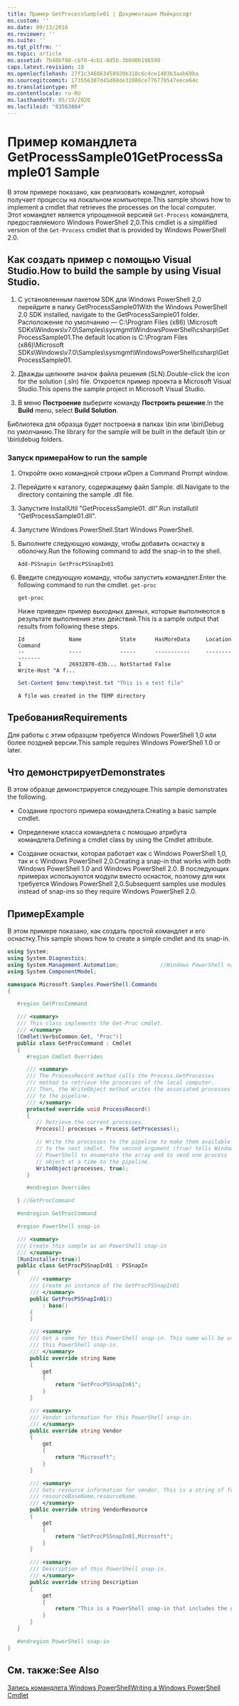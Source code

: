 ```yaml
---
title: Пример GetProcessSample01 | Документация Майкрософт
ms.custom: ''
ms.date: 09/13/2016
ms.reviewer: ''
ms.suite: ''
ms.tgt_pltfrm: ''
ms.topic: article
ms.assetid: 7b48bf80-cbf0-4cb1-8d5b-3b8d06196598
caps.latest.revision: 10
ms.openlocfilehash: 27f1c346863458920b310c6c4ce1403b3aab69ba
ms.sourcegitcommit: 173556307d45d88de31086ce776770547eece64c
ms.translationtype: MT
ms.contentlocale: ru-RU
ms.lasthandoff: 05/19/2020
ms.locfileid: "83563804"
---
```

# <a name="getprocesssample01-sample"></a><span data-ttu-id="274d2-102">Пример командлета GetProcessSample01</span><span class="sxs-lookup"><span data-stu-id="274d2-102">GetProcessSample01 Sample</span></span>

<span data-ttu-id="274d2-103">В этом примере показано, как реализовать командлет, который получает процессы на локальном компьютере.</span><span class="sxs-lookup"><span data-stu-id="274d2-103">This sample shows how to implement a cmdlet that retrieves the processes on the local computer.</span></span> <span data-ttu-id="274d2-104">Этот командлет является упрощенной версией `Get-Process` командлета, предоставляемого Windows PowerShell 2,0.</span><span class="sxs-lookup"><span data-stu-id="274d2-104">This cmdlet is a simplified version of the `Get-Process` cmdlet that is provided by Windows PowerShell 2.0.</span></span>

## <a name="how-to-build-the-sample-by-using-visual-studio"></a><span data-ttu-id="274d2-105">Как создать пример с помощью Visual Studio.</span><span class="sxs-lookup"><span data-stu-id="274d2-105">How to build the sample by using Visual Studio.</span></span>

1. <span data-ttu-id="274d2-106">С установленным пакетом SDK для Windows PowerShell 2,0 перейдите в папку GetProcessSample01</span><span class="sxs-lookup"><span data-stu-id="274d2-106">With the Windows PowerShell 2.0 SDK installed, navigate to the GetProcessSample01 folder.</span></span> <span data-ttu-id="274d2-107">Расположение по умолчанию — C:\Program Files (x86) \Microsoft SDKs\Windows\v7.0\Samples\sysmgmt\WindowsPowerShell\csharp\GetProcessSample01.</span><span class="sxs-lookup"><span data-stu-id="274d2-107">The default location is C:\Program Files (x86)\Microsoft SDKs\Windows\v7.0\Samples\sysmgmt\WindowsPowerShell\csharp\GetProcessSample01.</span></span>

2. <span data-ttu-id="274d2-108">Дважды щелкните значок файла решения (SLN).</span><span class="sxs-lookup"><span data-stu-id="274d2-108">Double-click the icon for the solution (.sln) file.</span></span> <span data-ttu-id="274d2-109">Откроется пример проекта в Microsoft Visual Studio.</span><span class="sxs-lookup"><span data-stu-id="274d2-109">This opens the sample project in Microsoft Visual Studio.</span></span>

3. <span data-ttu-id="274d2-110">В меню **Построение** выберите команду **Построить решение**.</span><span class="sxs-lookup"><span data-stu-id="274d2-110">In the **Build** menu, select **Build Solution**.</span></span>

  <span data-ttu-id="274d2-111">Библиотека для образца будет построена в папках \bin или \bin\Debug по умолчанию.</span><span class="sxs-lookup"><span data-stu-id="274d2-111">The library for the sample will be built in the default \bin or \bin\debug folders.</span></span>

### <a name="how-to-run-the-sample"></a><span data-ttu-id="274d2-112">Запуск примера</span><span class="sxs-lookup"><span data-stu-id="274d2-112">How to run the sample</span></span>

1. <span data-ttu-id="274d2-113">Откройте окно командной строки и</span><span class="sxs-lookup"><span data-stu-id="274d2-113">Open a Command Prompt window.</span></span>

2. <span data-ttu-id="274d2-114">Перейдите к каталогу, содержащему файл Sample. dll.</span><span class="sxs-lookup"><span data-stu-id="274d2-114">Navigate to the directory containing the sample .dll file.</span></span>

3. <span data-ttu-id="274d2-115">Запустите InstallUtil "GetProcessSample01. dll".</span><span class="sxs-lookup"><span data-stu-id="274d2-115">Run installutil "GetProcessSample01.dll".</span></span>

4. <span data-ttu-id="274d2-116">Запустите Windows PowerShell.</span><span class="sxs-lookup"><span data-stu-id="274d2-116">Start Windows PowerShell.</span></span>

5. <span data-ttu-id="274d2-117">Выполните следующую команду, чтобы добавить оснастку в оболочку.</span><span class="sxs-lookup"><span data-stu-id="274d2-117">Run the following command to add the snap-in to the shell.</span></span>

   `Add-PSSnapin GetProcPSSnapIn01`

6. <span data-ttu-id="274d2-118">Введите следующую команду, чтобы запустить командлет.</span><span class="sxs-lookup"><span data-stu-id="274d2-118">Enter the following command to run the cmdlet.</span></span> `get-proc`

   `get-proc`

   <span data-ttu-id="274d2-119">Ниже приведен пример выходных данных, которые выполняются в результате выполнения этих действий.</span><span class="sxs-lookup"><span data-stu-id="274d2-119">This is a sample output that results from following these steps.</span></span>

   ```output
   Id              Name            State      HasMoreData     Location             Command
   --              ----            -----      -----------     --------             -------
   1               26932870-d3b... NotStarted False                                 Write-Host "A f...

   ```

   ```powershell
   Set-Content $env:temp\test.txt "This is a test file"
   ```

   ```output
   A file was created in the TEMP directory
   ```

## <a name="requirements"></a><span data-ttu-id="274d2-120">Требования</span><span class="sxs-lookup"><span data-stu-id="274d2-120">Requirements</span></span>

<span data-ttu-id="274d2-121">Для работы с этим образцом требуется Windows PowerShell 1,0 или более поздней версии.</span><span class="sxs-lookup"><span data-stu-id="274d2-121">This sample requires Windows PowerShell 1.0 or later.</span></span>

## <a name="demonstrates"></a><span data-ttu-id="274d2-122">Что демонстрирует</span><span class="sxs-lookup"><span data-stu-id="274d2-122">Demonstrates</span></span>

<span data-ttu-id="274d2-123">В этом образце демонстрируется следующее.</span><span class="sxs-lookup"><span data-stu-id="274d2-123">This sample demonstrates the following.</span></span>

- <span data-ttu-id="274d2-124">Создание простого примера командлета.</span><span class="sxs-lookup"><span data-stu-id="274d2-124">Creating a basic sample cmdlet.</span></span>

- <span data-ttu-id="274d2-125">Определение класса командлета с помощью атрибута командлета.</span><span class="sxs-lookup"><span data-stu-id="274d2-125">Defining a cmdlet class by using the Cmdlet attribute.</span></span>

- <span data-ttu-id="274d2-126">Создание оснастки, которая работает как с Windows PowerShell 1,0, так и с Windows PowerShell 2,0.</span><span class="sxs-lookup"><span data-stu-id="274d2-126">Creating a snap-in that works with both Windows PowerShell 1.0 and Windows PowerShell 2.0.</span></span> <span data-ttu-id="274d2-127">В последующих примерах используются модули вместо оснасток, поэтому для них требуется Windows PowerShell 2,0.</span><span class="sxs-lookup"><span data-stu-id="274d2-127">Subsequent samples use modules instead of snap-ins so they require Windows PowerShell 2.0.</span></span>

## <a name="example"></a><span data-ttu-id="274d2-128">Пример</span><span class="sxs-lookup"><span data-stu-id="274d2-128">Example</span></span>

<span data-ttu-id="274d2-129">В этом примере показано, как создать простой командлет и его оснастку.</span><span class="sxs-lookup"><span data-stu-id="274d2-129">This sample shows how to create a simple cmdlet and its snap-in.</span></span>

```csharp
using System;
using System.Diagnostics;
using System.Management.Automation;             //Windows PowerShell namespace
using System.ComponentModel;

namespace Microsoft.Samples.PowerShell.Commands
{

   #region GetProcCommand

   /// <summary>
   /// This class implements the Get-Proc cmdlet.
   /// </summary>
   [Cmdlet(VerbsCommon.Get, "Proc")]
   public class GetProcCommand : Cmdlet
   {
      #region Cmdlet Overrides

      /// <summary>
      /// The ProcessRecord method calls the Process.GetProcesses
      /// method to retrieve the processes of the local computer.
      /// Then, the WriteObject method writes the associated processes
      /// to the pipeline.
      /// </summary>
      protected override void ProcessRecord()
      {
         // Retrieve the current processes.
         Process[] processes = Process.GetProcesses();

         // Write the processes to the pipeline to make them available
         // to the next cmdlet. The second argument (true) tells Windows
         // PowerShell to enumerate the array and to send one process
         // object at a time to the pipeline.
         WriteObject(processes, true);
      }

      #endregion Overrides

   } //GetProcCommand

   #endregion GetProcCommand

   #region PowerShell snap-in

   /// <summary>
   /// Create this sample as an PowerShell snap-in
   /// </summary>
   [RunInstaller(true)]
   public class GetProcPSSnapIn01 : PSSnapIn
   {
       /// <summary>
       /// Create an instance of the GetProcPSSnapIn01
       /// </summary>
       public GetProcPSSnapIn01()
           : base()
       {
       }

       /// <summary>
       /// Get a name for this PowerShell snap-in. This name will be used in registering
       /// this PowerShell snap-in.
       /// </summary>
       public override string Name
       {
           get
           {
               return "GetProcPSSnapIn01";
           }
       }

       /// <summary>
       /// Vendor information for this PowerShell snap-in.
       /// </summary>
       public override string Vendor
       {
           get
           {
               return "Microsoft";
           }
       }

       /// <summary>
       /// Gets resource information for vendor. This is a string of format:
       /// resourceBaseName,resourceName.
       /// </summary>
       public override string VendorResource
       {
           get
           {
               return "GetProcPSSnapIn01,Microsoft";
           }
       }

       /// <summary>
       /// Description of this PowerShell snap-in.
       /// </summary>
       public override string Description
       {
           get
           {
               return "This is a PowerShell snap-in that includes the get-proc cmdlet.";
           }
       }
   }

   #endregion PowerShell snap-in
}
```

## <a name="see-also"></a><span data-ttu-id="274d2-130">См. также:</span><span class="sxs-lookup"><span data-stu-id="274d2-130">See Also</span></span>

[<span data-ttu-id="274d2-131">Запись командлета Windows PowerShell</span><span class="sxs-lookup"><span data-stu-id="274d2-131">Writing a Windows PowerShell Cmdlet</span></span>](./writing-a-windows-powershell-cmdlet.md)

